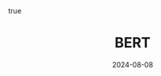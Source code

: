 ---
order: 11
title: BERT
date: 2024-08-08
categories: [Data Mining, Text Analytics]
tags: [Data Mining, NLP, Text Mining, Language Model]
math: true
description: >-
    Based on the lecture “Text Analytics (2024-1)” by Prof. Je Hyuk Lee, Dept. of Data Science, The Grad. School, Kookmin Univ.
image:
    path: /_post_refer_img/TextAnalytics/Thumbnail.png
---